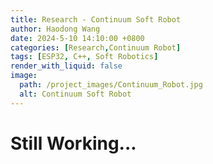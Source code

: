 ```yaml
---
title: Research - Continuum Soft Robot 
author: Haodong Wang
date: 2024-5-10 14:10:00 +0800
categories: [Research,Continuum Robot]
tags: [ESP32, C++, Soft Robotics]
render_with_liquid: false
image:
  path: /project_images/Continuum_Robot.jpg
  alt: Continuum Soft Robot
---
```


# Still Working...

